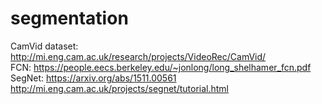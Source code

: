 # segmentation
CamVid dataset: http://mi.eng.cam.ac.uk/research/projects/VideoRec/CamVid/       
FCN: https://people.eecs.berkeley.edu/~jonlong/long_shelhamer_fcn.pdf                                                  
SegNet: https://arxiv.org/abs/1511.00561 http://mi.eng.cam.ac.uk/projects/segnet/tutorial.html


